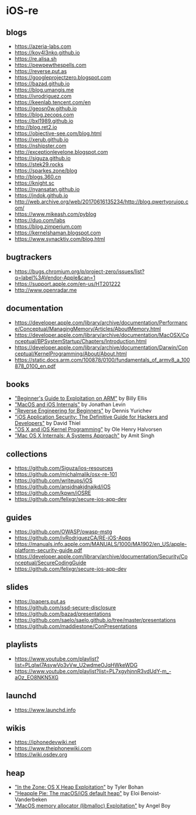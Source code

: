 # iOS-re


## blogs
* https://azeria-labs.com
* https://kov4l3nko.github.io
* https://re.alisa.sh
* https://pewpewthespells.com
* https://reverse.put.as
* https://googleprojectzero.blogspot.com
* https://bazad.github.io
* https://blog.umangis.me
* https://ivrodriguez.com
* https://keenlab.tencent.com/en
* https://geosn0w.github.io
* https://blog.zecops.com
* https://bxl1989.github.io
* http://blog.ret2.io
* https://objective-see.com/blog.html
* https://xerub.github.io
* https://nshipster.com
* http://exceptionlevelone.blogspot.com
* https://siguza.github.io
* https://stek29.rocks
* https://sparkes.zone/blog
* http://blogs.360.cn
* https://knight.sc
* https://nyansatan.github.io
* https://jndok.github.io
* http://web.archive.org/web/20170616135234/http://blog.qwertyoruiop.com/
* https://www.mikeash.com/pyblog
* https://duo.com/labs
* https://blog.zimperium.com
* https://kernelshaman.blogspot.com
* https://www.synacktiv.com/blog.html

## bugtrackers
* https://bugs.chromium.org/p/project-zero/issues/list?q=label%3AVendor-Apple&can=1
* https://support.apple.com/en-us/HT201222
* http://www.openradar.me

## documentation
* https://developer.apple.com/library/archive/documentation/Performance/Conceptual/ManagingMemory/Articles/AboutMemory.html
* https://developer.apple.com/library/archive/documentation/MacOSX/Conceptual/BPSystemStartup/Chapters/Introduction.html
* https://developer.apple.com/library/archive/documentation/Darwin/Conceptual/KernelProgramming/About/About.html
* https://static.docs.arm.com/100878/0100/fundamentals_of_armv8_a_100878_0100_en.pdf

## books
* ["Beginner's Guide to Exploitation on ARM"](https://zygosec.com/book.html) by Billy Ellis
* ["MacOS and iOS Internals"](http://newosxbook.com) by Jonathan Levin
* ["Reverse Engineering for Beginners"](https://beginners.re/RE4B-EN.pdf) by Dennis Yurichev
* ["iOS Application Security: The Definitive Guide for Hackers and Developers"](https://www.amazon.com/iOS-Application-Security-Definitive-Developers/dp/159327601X) by David Thiel
* ["OS X and iOS Kernel Programming"](https://www.amazon.com/OS-X-iOS-Kernel-Programming/dp/1430235365) by Ole Henry Halvorsen
* ["Mac OS X Internals: A Systems Approach"](https://www.amazon.com/gp/product/0321278542) by Amit Singh

## collections
* https://github.com/Siguza/ios-resources
* https://github.com/michalmalik/osx-re-101
* https://github.com/writeups/iOS
* https://github.com/ansjdnakjdnajkd/iOS
* https://github.com/kpwn/iOSRE
* https://github.com/felixgr/secure-ios-app-dev

## guides
* https://github.com/OWASP/owasp-mstg
* https://github.com/ivRodriguezCA/RE-iOS-Apps
* https://manuals.info.apple.com/MANUALS/1000/MA1902/en_US/apple-platform-security-guide.pdf
* https://developer.apple.com/library/archive/documentation/Security/Conceptual/SecureCodingGuide
* https://github.com/felixgr/secure-ios-app-dev

## slides
* https://papers.put.as
* https://github.com/ssd-secure-disclosure
* https://github.com/bazad/presentations
* https://github.com/saelo/saelo.github.io/tree/master/presentations
* https://github.com/maddiestone/ConPresentations

## playlists
* https://www.youtube.com/playlist?list=PLqIwl7AsywVo3vVw_U2wdmeOJqHWkeWDG
* https://www.youtube.com/playlist?list=PL7xgyhjnnR3vdUdY-m_-aOz_EO8NKN5XG

## launchd
* https://www.launchd.info

## wikis
* https://iphonedevwiki.net
* https://www.theiphonewiki.com
* https://wiki.osdev.org

## heap
* ["In the Zone: OS X Heap Exploitation"](https://papers.put.as/papers/macosx/2016/Summercon-2016.pdf) by Tyler Bohan
* ["Heapple Pie: The macOS/iOS default heap"](https://www.synacktiv.com/ressources/Sthack_2018_Heapple_Pie.pdf) by Eloi Benoist-Vanderbeken
* ["MacOS memory allocator (libmalloc) Exploitation"](https://www.slideshare.net/AngelBoy1/macos-memory-allocator-libmalloc-exploitation) by Angel Boy
